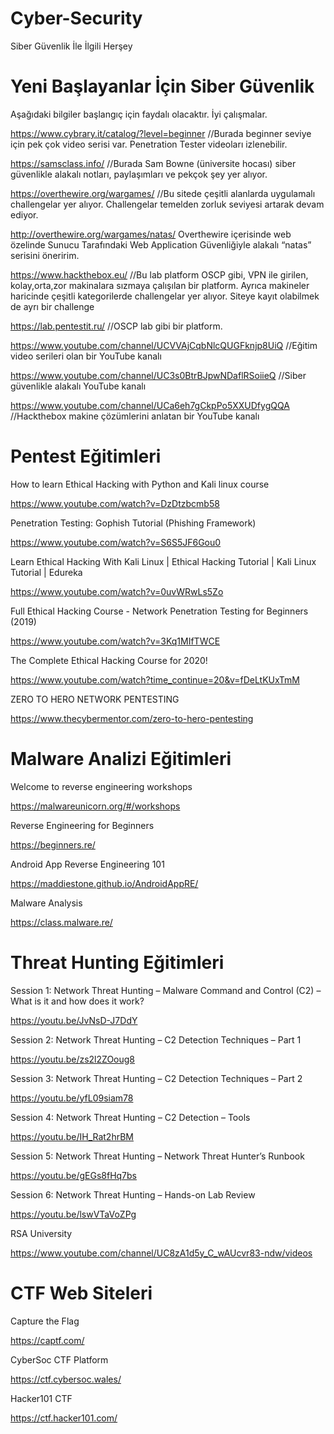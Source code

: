 # Cyber-Security
Siber Güvenlik İle İlgili Herşey
# Yeni Başlayanlar İçin Siber Güvenlik
Aşağıdaki bilgiler başlangıç için faydalı olacaktır. İyi çalışmalar.
 
https://www.cybrary.it/catalog/?level=beginner //Burada beginner seviye için pek çok video serisi var. Penetration Tester videoları izlenebilir.
 
https://samsclass.info/ //Burada Sam Bowne (üniversite hocası) siber güvenlikle alakalı notları, paylaşımları ve pekçok şey yer alıyor.
 
https://overthewire.org/wargames/ //Bu sitede çeşitli alanlarda uygulamalı challengelar yer alıyor. Challengelar temelden zorluk seviyesi artarak devam ediyor.
 
http://overthewire.org/wargames/natas/  Overthewire içerisinde web özelinde Sunucu Tarafındaki Web Application Güvenliğiyle alakalı “natas” serisini öneririm. 
 
https://www.hackthebox.eu/ //Bu lab platform OSCP gibi, VPN ile girilen, kolay,orta,zor makinalara sızmaya çalışılan bir platform. Ayrıca makineler haricinde çeşitli kategorilerde challengelar yer alıyor. Siteye kayıt olabilmek de ayrı bir challenge 
 
https://lab.pentestit.ru/ //OSCP lab gibi bir platform.
 
https://www.youtube.com/channel/UCVVAjCqbNlcQUGFknjp8UiQ //Eğitim video serileri olan bir YouTube kanalı

https://www.youtube.com/channel/UC3s0BtrBJpwNDaflRSoiieQ //Siber güvenlikle alakalı YouTube kanalı

https://www.youtube.com/channel/UCa6eh7gCkpPo5XXUDfygQQA //Hackthebox makine çözümlerini anlatan bir YouTube kanalı

# Pentest Eğitimleri
How to learn Ethical Hacking with Python and Kali linux course

https://www.youtube.com/watch?v=DzDtzbcmb58

Penetration Testing: Gophish Tutorial (Phishing Framework)

https://www.youtube.com/watch?v=S6S5JF6Gou0

Learn Ethical Hacking With Kali Linux | Ethical Hacking Tutorial | Kali Linux Tutorial | Edureka

https://www.youtube.com/watch?v=0uvWRwLs5Zo

Full Ethical Hacking Course - Network Penetration Testing for Beginners (2019)

https://www.youtube.com/watch?v=3Kq1MIfTWCE

The Complete Ethical Hacking Course for 2020!

https://www.youtube.com/watch?time_continue=20&v=fDeLtKUxTmM

ZERO TO HERO NETWORK PENTESTING

https://www.thecybermentor.com/zero-to-hero-pentesting

# Malware Analizi Eğitimleri
Welcome to reverse engineering workshops

https://malwareunicorn.org/#/workshops

Reverse Engineering for Beginners

https://beginners.re/

Android App Reverse Engineering 101

https://maddiestone.github.io/AndroidAppRE/

Malware Analysis

https://class.malware.re/

# Threat Hunting Eğitimleri

Session 1: Network Threat Hunting – Malware Command and Control (C2) – What is it and how does it work?

https://youtu.be/JvNsD-J7DdY 

Session 2: Network Threat Hunting – C2 Detection Techniques – Part 1

https://youtu.be/zs2l2ZOoug8 

Session 3: Network Threat Hunting – C2 Detection Techniques – Part 2

https://youtu.be/yfL09siam78

Session 4: Network Threat Hunting – C2 Detection – Tools

https://youtu.be/IH_Rat2hrBM

Session 5: Network Threat Hunting – Network Threat Hunter’s Runbook

https://youtu.be/gEGs8fHq7bs

Session 6: Network Threat Hunting – Hands-on Lab Review

https://youtu.be/lswVTaVoZPg

RSA University

https://www.youtube.com/channel/UC8zA1d5y_C_wAUcvr83-ndw/videos

# CTF Web Siteleri

Capture the Flag

https://captf.com/

CyberSoc CTF Platform

https://ctf.cybersoc.wales/

Hacker101 CTF

https://ctf.hacker101.com/
